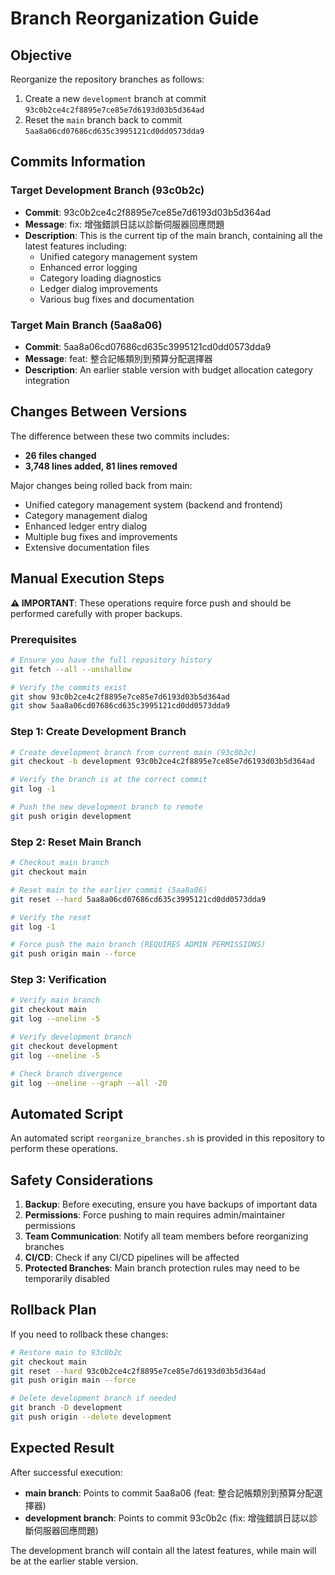 # Branch Reorganization Guide

## Objective
Reorganize the repository branches as follows:
1. Create a new `development` branch at commit `93c0b2ce4c2f8895e7ce85e7d6193d03b5d364ad`
2. Reset the `main` branch back to commit `5aa8a06cd07686cd635c3995121cd0dd0573dda9`

## Commits Information

### Target Development Branch (93c0b2c)
- **Commit**: 93c0b2ce4c2f8895e7ce85e7d6193d03b5d364ad
- **Message**: fix: 增強錯誤日誌以診斷伺服器回應問題
- **Description**: This is the current tip of the main branch, containing all the latest features including:
  - Unified category management system
  - Enhanced error logging
  - Category loading diagnostics
  - Ledger dialog improvements
  - Various bug fixes and documentation

### Target Main Branch (5aa8a06)
- **Commit**: 5aa8a06cd07686cd635c3995121cd0dd0573dda9
- **Message**: feat: 整合記帳類別到預算分配選擇器
- **Description**: An earlier stable version with budget allocation category integration

## Changes Between Versions

The difference between these two commits includes:
- **26 files changed**
- **3,748 lines added, 81 lines removed**

Major changes being rolled back from main:
- Unified category management system (backend and frontend)
- Category management dialog
- Enhanced ledger entry dialog
- Multiple bug fixes and improvements
- Extensive documentation files

## Manual Execution Steps

**⚠️ IMPORTANT**: These operations require force push and should be performed carefully with proper backups.

### Prerequisites
```bash
# Ensure you have the full repository history
git fetch --all --unshallow

# Verify the commits exist
git show 93c0b2ce4c2f8895e7ce85e7d6193d03b5d364ad
git show 5aa8a06cd07686cd635c3995121cd0dd0573dda9
```

### Step 1: Create Development Branch
```bash
# Create development branch from current main (93c0b2c)
git checkout -b development 93c0b2ce4c2f8895e7ce85e7d6193d03b5d364ad

# Verify the branch is at the correct commit
git log -1

# Push the new development branch to remote
git push origin development
```

### Step 2: Reset Main Branch
```bash
# Checkout main branch
git checkout main

# Reset main to the earlier commit (5aa8a06)
git reset --hard 5aa8a06cd07686cd635c3995121cd0dd0573dda9

# Verify the reset
git log -1

# Force push the main branch (REQUIRES ADMIN PERMISSIONS)
git push origin main --force
```

### Step 3: Verification
```bash
# Verify main branch
git checkout main
git log --oneline -5

# Verify development branch
git checkout development
git log --oneline -5

# Check branch divergence
git log --oneline --graph --all -20
```

## Automated Script

An automated script `reorganize_branches.sh` is provided in this repository to perform these operations.

## Safety Considerations

1. **Backup**: Before executing, ensure you have backups of important data
2. **Permissions**: Force pushing to main requires admin/maintainer permissions
3. **Team Communication**: Notify all team members before reorganizing branches
4. **CI/CD**: Check if any CI/CD pipelines will be affected
5. **Protected Branches**: Main branch protection rules may need to be temporarily disabled

## Rollback Plan

If you need to rollback these changes:
```bash
# Restore main to 93c0b2c
git checkout main
git reset --hard 93c0b2ce4c2f8895e7ce85e7d6193d03b5d364ad
git push origin main --force

# Delete development branch if needed
git branch -D development
git push origin --delete development
```

## Expected Result

After successful execution:
- **main branch**: Points to commit 5aa8a06 (feat: 整合記帳類別到預算分配選擇器)
- **development branch**: Points to commit 93c0b2c (fix: 增強錯誤日誌以診斷伺服器回應問題)

The development branch will contain all the latest features, while main will be at the earlier stable version.
